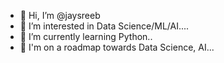 - 👋 Hi, I’m @jaysreeb
- 👀 I’m interested in Data Science/ML/AI....
- 🌱 I’m currently learning Python..
- 💞️ I'm on a roadmap towards Data Science, AI...


